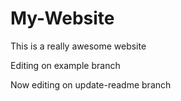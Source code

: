 # My-Website

This is a really awesome website

Editing on example branch

Now editing on update-readme branch
